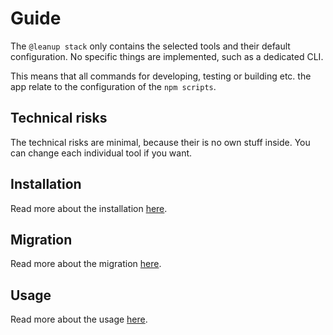 # Guide

The `@leanup stack` only contains the selected tools and their default configuration. No specific things are implemented, such as a dedicated CLI.

This means that all commands for developing, testing or building etc. the app relate to the configuration of the `npm scripts`.

## Technical risks

The technical risks are minimal, because their is no own stuff inside. You can change each individual tool if you want.

## Installation

Read more about the installation [here](installation/).

## Migration

Read more about the migration [here](migration/).

## Usage

Read more about the usage [here](usage/).
